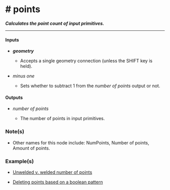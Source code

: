 # # points

**_Calculates the point count of input primitives._**

---


#### Inputs

* **_geometry_**

  * Accepts a single geometry connection (unless the SHIFT key is held).

* _minus one_

  * Sets whether to subtract 1 from the _number of points_ output or not.


#### Outputs

* _number of points_

  * The number of points in input primitives.


### Note(s)

* Other names for this node include: NumPoints, Number of points, Amount of points.


### Example(s)

* <a href="https://creator.trimble.com/graph?assetURI=whp:f419f1c8-f85f-4f92-b5f4-f0e8f6379a43&version=latest" target="_blank">Unwelded v. welded number of points</a>

* <a href="https://creator.trimble.com/graph?assetURI=whp:9e74813e-267b-49b9-bc9d-98c84cf5aca8&version=latest" target="_blank">Deleting points based on a boolean pattern</a>
